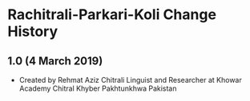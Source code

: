 Rachitrali-Parkari-Koli Change History
================================

1.0 (4 March 2019)
-----------------
* Created by Rehmat Aziz Chitrali Linguist and Researcher at Khowar Academy Chitral Khyber Pakhtunkhwa Pakistan
